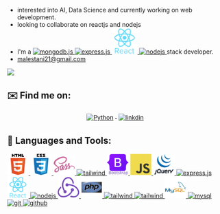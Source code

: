 - interested into AI, Data Science and currently working on web development.
- looking to collaborate on reactjs and nodejs
- I'm a    <a href="https://mongodb.com/" target="_blank">
    <img
      src="https://www.vectorlogo.zone/logos/mongodb/mongodb-icon.svg"
      alt="mongodb.js"
      width="60"
      height="60"
    />
  </a>
   <a href="https://expressjs.com/" target="_blank">
    <img
      src="https://www.vectorlogo.zone/logos/expressjs/expressjs-icon.svg"
      alt="express.js"
      width="60"
      height="60"
    />
  </a>
  <a href="https://reactjs.org/" target="_blank">
    <img
      src="https://raw.githubusercontent.com/devicons/devicon/master/icons/react/react-original-wordmark.svg"
      alt="reactjs"
      width="60"
      height="60"
    />
  </a>
    <a href="https://nodejs.org/" target="_blank">
    <img
      src="https://www.vectorlogo.zone/logos/nodejs/nodejs-icon.svg"
      alt="nodejs"
      width="60"
      height="60"
    />
    </a>
    stack developer.
- malestani21@gmail.com

<!---
Mustafa-Zahedi/Mustafa-Zahedi is a ✨ special ✨ repository because its `README.md` (this file) appears on your GitHub profile.
You can click the Preview link to take a look at your changes.
--->

![](https://visitor-badge.laobi.icu/badge?page_id=mustafa-zahedi)

## ✉️ Find me on:


<p align="center">
 <a href="https://twitter.com/Mustafa_Zahedi2" target="_blank" rel="noopener noreferrer"> <img src="https://www.vectorlogo.zone/logos/twitter/twitter-tile.svg" alt="Python" height="40" style="vertical-align:top; margin:4px"> </a>
 <a href="https://www.linkedin.com/in/mustafa-zahedi-17870020b/" target="_blank" rel="noopener noreferrer"> <img src="https://www.vectorlogo.zone/logos/linkedin/linkedin-tile.svg" alt="linkdin" height="40" style="vertical-align:top; margin:4px"></a>
</p>

## 🧰 Languages and Tools:

<p align="left"> 
   <a href="https://www.w3.org/html/" target="_blank">
    <img
      src="https://raw.githubusercontent.com/devicons/devicon/master/icons/html5/html5-original-wordmark.svg"
      alt="html5"
      width="50"
      height="50"
    />
  </a>
      <a href="https://www.w3.org/Style/CSS/" target="_blank">
    <img
      src="https://raw.githubusercontent.com/devicons/devicon/master/icons/css3/css3-original-wordmark.svg"
      alt="html5"
      width="50"
      height="50"
    />
  </a>
   <a href="https://sass-lang.com" target="_blank">
       <img
         src="https://raw.githubusercontent.com/devicons/devicon/master/icons/sass/sass-original.svg"
         alt="sass"
         width="50"
         height="50"
       />
   </a>
   <a href="https://tailwindcss.com/" target="_blank" rel="noreferrer">
    <img
      src="https://www.vectorlogo.zone/logos/tailwindcss/tailwindcss-icon.svg"
      alt="tailwind"
      width="50"
      height="50"
    />
  </a>
      <a href="https://getbootstrap.com/" target="_blank">
    <img
      src="https://raw.githubusercontent.com/devicons/devicon/master/icons/bootstrap/bootstrap-original-wordmark.svg"
      alt="bootstrap"
      width="50"
      height="50"
    />
  </a>
   <a
    href="https://javascript.com"
    target="_blank"
    >
    <img
      src="https://raw.githubusercontent.com/devicons/devicon/master/icons/javascript/javascript-original.svg"
      alt="javascript"
      width="50"
      height="50"
    />
  </a>
   <a
    href="https://jquery.com/"
    target="_blank"
    >
    <img
      src="https://raw.githubusercontent.com/devicons/devicon/master/icons/jquery/jquery-original-wordmark.svg"
      alt="jQuery"
      width="50"
      height="50"
    />
  </a>

  </a>
   <a href="https://expressjs.com/" target="_blank">
    <img
      src="https://www.vectorlogo.zone/logos/expressjs/expressjs-icon.svg"
      alt="express.js"
      width="50"
      height="50"
    />
  </a>
  <a href="https://reactjs.org/" target="_blank">
    <img
      src="https://raw.githubusercontent.com/devicons/devicon/master/icons/react/react-original-wordmark.svg"
      alt="reactjs"
      width="50"
      height="50"
    />
  </a>
    <a href="https://nodejs.org/" target="_blank">
    <img
      src="https://www.vectorlogo.zone/logos/nodejs/nodejs-icon.svg"
      alt="nodejs"
      width="50"
      height="50"
    />
  </a>
    <a href="https://redux.js.org" target="_blank" rel="noreferrer">
    <img
      src="https://raw.githubusercontent.com/devicons/devicon/master/icons/redux/redux-original.svg"
      alt="redux"
      width="50"
      height="50"
    />
  </a>
  <a href="https://www.php.net" target="_blank">
       <img
         src="https://raw.githubusercontent.com/devicons/devicon/master/icons/php/php-original.svg"
         alt="php"
         width="50"
         height="50"
       />
  </a> 
   <a href="https://python.org/" target="_blank" rel="noreferrer">
    <img
      src="https://www.vectorlogo.zone/logos/python/python-icon.svg"
      alt="tailwind"
      width="50"
      height="50"
    />
  </a>
  
   <a href="https://java.com/" target="_blank" rel="noreferrer">
    <img
      src="https://www.vectorlogo.zone/logos/java/java-icon.svg"
      alt="tailwind"
      width="50"
      height="50"
    />
  </a>
   <a href="https://www.mysql.com/" target="_blank">
    <img
      src="https://raw.githubusercontent.com/devicons/devicon/master/icons/mysql/mysql-original-wordmark.svg"
      alt="mysql"
      width="50"
      height="50"
    />
  </a>
  </a>
    <a href="https://www.mongodb.com/" target="_blank">
    <img
      src="https://www.vectorlogo.zone/logos/mongodb/mongodb-ar21.svg"
      alt="mysql"
      width="50"
      height="50"
    />
  </a>
   <a href="https://git-scm.com/" target="_blank">
    <img
      src="https://www.vectorlogo.zone/logos/git-scm/git-scm-icon.svg"
      alt="git"
      width="50"
      height="50"
    />
  </a>
  <a href="https://github.com/" target="_blank">
    <img
      src="https://www.vectorlogo.zone/logos/github/github-icon.svg"
      alt="github"
      width="50"
      height="50"
    />
  </a>
  
</p>
<!-- ![YOURNAME github stats](https://github-readme-stats.vercel.app/api?username=Mustafa-Zahedi&show_icons=true&hide_border=true&theme=radical) -->

<!-- ![Top Langs](https://github-readme-stats.vercel.app/api/top-langs/?username=Mustafa-Zahedi&theme=radical&layout=compact) -->
